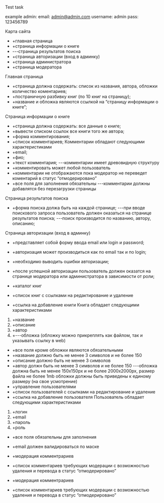 Test task

example admin: 
email:  admin@admin.com
username: admin
pass: 123456789


Карта сайта
* +главная страница
* +страница информации о книге
* ---страница результатов поиска
* +страница авторизации (вход в админку)
* +страница администратора
* +страница модератора

Главная страница
* +страница должна содержать: список из названия, автора, обложки количество коментариев;
* +постраничную разбивку книг (по 10 книг на страницу);
* +название и обложка являются ссылкой на “страницу информации о книге”;

Cтраница информации о книге
* +страница должна содержать: все данные о книге;
* +вывести списком ссылок все книги того же автора;
* +форма комментирования;
* +список комментариев;
Комментарии обладают следующими характеристиками
* +email;
* +фио;
* +текст комментария;
---комментарии имеет древовидную структуру
* +комментировать может любой пользователь
* +комментарии не отображаются пока модератор не переведет коментарий в статус “отмодерировано”
* +все поля для заполнения обязательны
---комментарии должны добавлятся без перезагрузки страницы

Страница результатов поиска
* +форма поиска должа быть на каждой странице;
---при вводе поискового запроса пользователь должен оказаться на странице результатов поиска;
---поиск производится по названию, автору, описанию;

Страница авторизации (вход в админку) 
* +представляет собой форму ввода email или login и password;
* +авторизация может производиться как по email так и по login;
* +необходимо выводить ошибки авторизации;
* +после успешной авторизации пользователь должен оказатся на странице модератора или администратора в зависимости от роли;

* +каталог книг
* +список книг с ссылками на редактирование и удаление
* +ссылка на добавление книги
Книга обладает следующими характеристиками
1. +название
2. +описание
3. +автор
4. +---обложка (обложку можно прикреплять как файлом, так и указывать ссылку в web)
* +все поля кроме обложки являются обязательными
* +название должно быть не менее 3 символов и не более 150
* +описание должно быть не менее 3 символов
* +автор должн быть не менее 3 символов и не более 150
---обложка должна быть не менее 150x150px и не более 2000x2000px, размер файла не более 1mb обложки должны быть приведены к единому размеру (на свое усмотрение)
* +управление пользователями
* +список пользователей с ссылками на редактирование и удаление
* +ссылка на добавление пользователя
Пользователь обладает следующими характеристиками
1. +логин
2. +email
3. +пароль
4. +роль
* +все поля обязательны для заполнения
* +email должен валидироваться по маске
* +модерация комментрариев
* +список комментариев требующих модерации с возможностью удаления и перевода в статус “отмодерировано”

* +модерация комментрариев
* +список комментариев требующих модерации с возможностью удаления и перевода в статус “отмодерировано”

